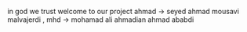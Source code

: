 in god we trust
welcome to our project
ahmad -> seyed ahmad mousavi malvajerdi , mhd -> mohamad ali ahmadian ahmad ababdi